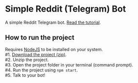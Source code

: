 # Simple Reddit (Telegram) Bot
A simple Reddit Telegram bot.
[Read the tutorial](https://thedevs.network/blog/build-a-simple-telegram-bot-with-node-js).

## How to run the project
Requires [NodeJS](https://nodejs.org) to be installed on your system.  
#1. [Download the project (zip)](https://github.com/poeti8/simple-reddit-bot/archive/master.zip).  
#2. Unzip the project.  
#3. Open the project folder in your terminal (command prompt).  
#4. Run the project using `npm start`.  
#5. Talk to your bot!
